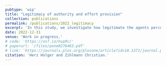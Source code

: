 ```yaml
---
pubtype: 'wip'
title: "Legitimacy of authority and effort provision"
collection: publications
permalink: /publications/2022_legitimacy
excerpt: 'In this study, we investigate how legitimate the agents perceive the principal's authority and whether this affects agents' effort provision.'
date: 2022-12-31
venue: 'Work in progress.'
# code: 'https://osf.io/hup9c/'
# paperurl: '/files/pone0276463.pdf'
# link: 'https://journals.plos.org/plosone/article?id=10.1371/journal.pone.0276463'
citation: 'Herz Holger and Zihlmann Christian.'
---
```

